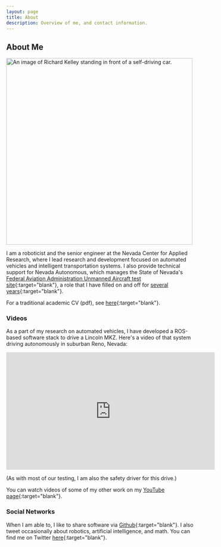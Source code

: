 ```yaml
---
layout: page
title: About
description: Overview of me, and contact information.
---
```


## About Me

<img src="/img/me.jpg" alt="An image of Richard Kelley standing in
front of a self-driving car." width="500" />

I am a roboticist and the senior engineer at the Nevada Center for
Applied Research, where I lead research and development focused on
automated vehicles and intelligent transportation systems. I also
provide technical support for Nevada Autonomous, which manages the
State of Nevada's [Federal Aviation Administration Unmanned Aircraft
test
site](https://www.faa.gov/uas/programs_partnerships/test_sites/locations#nv){:target="blank"},
a role that I have filled on and off for [several
years](https://www.nasa.gov/feature/ames/nasa-marks-success-for-most-complex-drone-traffic-management-test-yet-at-faa-test-sites){:target="blank"}.

For a traditional academic CV (pdf), see [here](richard-kelley-cv.pdf){:target="blank"}.

### Videos

As a part of my research on automated vehicles, I have developed a
ROS-based software stack to drive a Lincoln MKZ. Here's a video of
that system driving autonomously in suburban Reno, Nevada:

<p style="text-align:center">
<iframe width="560" height="315" src="https://www.youtube.com/embed/UNSX7YNIygc" title="YouTube video player" frameborder="0" allow="autoplay; encrypted-media" allowfullscreen></iframe>
</p>

(As with most of our testing, I am also the safety driver for this
drive.) 

You can watch videos of some of my other work on my [YouTube
page](http://www.youtube.com/user/rkell209){:target="blank"}.

### Social Networks

When I am able to, I like to share software via
[Github](https://github.com/RichardKelley){:target="blank"}. I also
tweet occasionally about robotics, artificial intelligence, and
math. You can find me on Twitter
[here](https://twitter.com/richardkelley){:target="blank"}.
